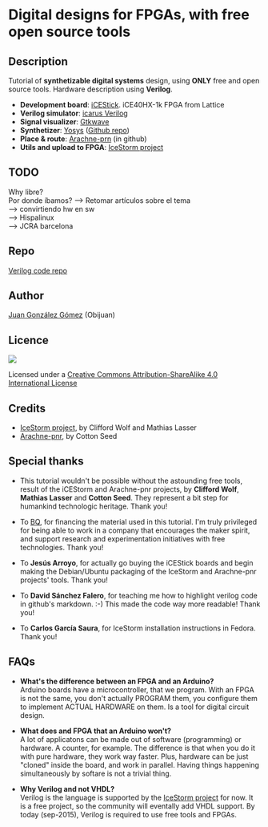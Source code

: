 # Digital designs for FPGAs, with free open source tools

## Description

Tutorial of **synthetizable digital systems** design, using **ONLY** free and open source tools. Hardware description using **Verilog**.
* **Development board**: [iCEStick](http://www.latticesemi.com/icestick). iCE40HX-1k FPGA from Lattice
* **Verilog simulator**: [icarus Verilog](http://iverilog.icarus.com/) 
* **Signal visualizer**: [Gtkwave](http://gtkwave.sourceforge.net/)
* **Synthetizer**: [Yosys](http://www.clifford.at/yosys/) ([Github repo](https://github.com/cliffordwolf/yosys))
* **Place & route**: [Arachne-prn](https://github.com/cseed/arachne-pnr) (in github)
* **Utils and upload to FPGA**: [IceStorm project](http://www.clifford.at/icestorm/)

## TODO  
Why libre?  
Por donde íbamos? --> Retomar artículos sobre el tema  
--> convirtiendo hw en sw  
--> Hispalinux  
--> JCRA barcelona  

## Repo

[Verilog code repo](https://github.com/Obijuan/open-fpga-verilog-tutorial)

## Author
[Juan González Gómez](http://obijuan.github.io/) (Obijuan)

## Licence
<img src="https://github.com/Obijuan/open-fpga-verilog-tutorial/raw/master/tutorial/T00-Intro/images/bq-logo-cc-sa-small-150px.png">

Licensed under a  [Creative Commons Attribution-ShareAlike 4.0 International License](http://creativecommons.org/licenses/by-sa/4.0/)

## Credits
* [IceStorm project](http://www.clifford.at/icestorm/ ), by Clifford Wolf and Mathias Lasser
* [Arachne-pnr](https://github.com/cseed/arachne-pnr), by Cotton Seed 

## Special thanks
* This tutorial wouldn't be possible without the astounding free tools, result of the iCEStorm and Arachne-pnr projects, by **Clifford Wolf**, **Mathias Lasser** and **Cotton Seed**. They represent a bit step for humankind technologic heritage. Thank you!

* To [BQ](http://bq.com), for financing the material used in this tutorial. I'm truly privileged for being able to work in a company that encourages the maker spirit, and support research and experimentation initiatives with free technologies. Thank you!

* To **Jesús Arroyo**, for actually go buying the iCEStick boards and begin making the Debian/Ubuntu packaging of the IceStorm and Arachne-pnr projects' tools. Thank you! 

* To **David Sánchez Falero**, for teaching me how to highlight verilog code in github's markdown. :-) This made the code way more readable! Thank you! 

* To **Carlos García Saura**, for IceStorm installation instructions in Fedora.  Thank you!

## FAQs
* **What's the difference between an FPGA and an Arduino?**  
Arduino boards have a microcontroller, that we program. With an FPGA is not the same, you don't actually PROGRAM them, you configure them to implement ACTUAL HARDWARE on them. Is a tool for digital circuit design.

* **What does and FPGA that an Arduino won't?**  
A lot of applicatons can be made out of software (programming) or hardware. A counter, for example. The difference is that when you do it with pure hardware, they work way faster. Plus, hardware can be just "cloned" inside the board, and work in parallel. Having things happening simultaneously by softare is not a trivial thing.

* **Why Verilog and not VHDL?**  
Verilog is the language is supported by the [IceStorm project](http://www.clifford.at/icestorm/) for now. It is a free project, so the community will eventally add VHDL support. By today (sep-2015), Verilog is required to use free tools and FPGAs.
